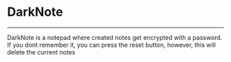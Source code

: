 # DarkNote
---
DarkNote is a notepad where created notes get encrypted with a password. If you dont remember it, you can press the reset button, however, this will delete the current notes
